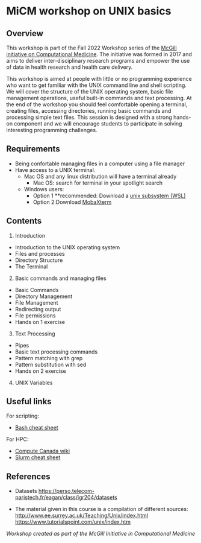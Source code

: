# MiCM workshop on UNIX basics

## Overview
This workshop is part of the Fall 2022 Workshop series of the [McGill initiative on Computational Medicine](https://www.mcgill.ca/micm/). The initiative was formed in 2017 and aims to deliver inter-disciplinary research programs and empower the use of data in health research and health care delivery.  

This workshop is aimed at people with little or no programming experience who want to get familiar with the UNIX command line and shell scripting. We will cover the structure of the UNIX operating system, basic file management operations, useful built-in commands and text processing. At the end of the workshop you should feel comfortable opening a terminal, creating files, accessing directories, running basic commands and processing simple text files. This session is designed with a strong hands-on component and we will encourage students to participate in solving interesting programming challenges.

## Requirements
* Being confortable managing files in a computer using a file manager
* Have access to a UNIX terminal. 
  * Mac OS and any linux distribution will have a terminal already
      * Mac OS: search for terminal in your spotlight search
  * Windows users: 
      * Option 1 **recommended: Download a [unix subsystem (WSL)](https://ubuntu.com/tutorials/install-ubuntu-on-wsl2-on-windows-10#1-overview)           
      * Option 2:Download [MobaXterm](https://mobaxterm.mobatek.net/)

## Contents

1. Introduction
  - Introduction to the UNIX operating system
  - Files and processes
  - Directory Structure
  - The Terminal
2. Basic commands and managing files
  - Basic Commands 
  - Directory Management
  - File Management 
  - Redirecting output
  - File permissions
  - Hands on 1 exercise
3. Text Processing
  - Pipes
  - Basic text processing commands
  - Pattern matching with grep
  - Pattern substitution with sed
  - Hands on 2 exercise
4. UNIX Variables


## Useful links

For scripting:
 * [Bash cheat sheet](https://devhints.io/bash)

For HPC:
 * [Compute Canada wiki](https://docs.computecanada.ca/wiki/Compute_Canada_Documentation)
 * [Slurm cheat sheet](https://www.chpc.utah.edu/presentations/SlurmCheatsheet.pdf)
 
## References
* Datasets
https://perso.telecom-paristech.fr/eagan/class/igr204/datasets 

* The material given in this course is a compilation of different sources:
http://www.ee.surrey.ac.uk/Teaching/Unix/index.html
https://www.tutorialspoint.com/unix/index.htm

   
*Workshop created as part of the McGill Initiative in Computational Medicine*

